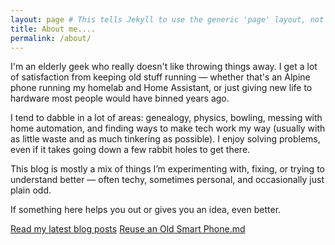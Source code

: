 ```yaml
---
layout: page # This tells Jekyll to use the generic 'page' layout, not the 'home' layout that lists posts.
title: About me....
permalink: /about/ 
---
```


I'm an elderly geek who really doesn't like throwing things away. I get a lot of satisfaction from keeping old stuff running — whether that's an Alpine phone running my homelab and Home Assistant, or just giving new life to hardware most people would have binned years ago.

I tend to dabble in a lot of areas: genealogy, physics, bowling, messing with home automation, and finding ways to make tech work my way (usually with as little waste and as much tinkering as possible). I enjoy solving problems, even if it takes going down a few rabbit holes to get there.

This blog is mostly a mix of things I’m experimenting with, fixing, or trying to understand better — often techy, sometimes personal, and occasionally just plain odd. 

If something here helps you out or gives you an idea, even better.

[Read my latest blog posts](/blog/)
[Reuse an Old Smart Phone.md](Reuse_an_Old_Smart_Phone.md)
